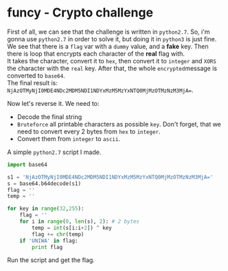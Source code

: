 # funcy - Crypto challenge

First of all, we can see that the challenge is written in `python2.7`. So, i'm gonna use `python2.7` in order to solve it, but doing it in `python3` is just fine.  
We see that there is a `flag` var with a `dummy` value, and a **fake** key. Then there is loop that encrypts each character of the **real** flag with.  
It takes the character, convert it to `hex`, then convert it to `integer` and `XORS`	the character with the `real` key. After that, the whole `encrypted`message is converted to `base64`.  
The final result is: `NjAzOTMyNjI0MDE4NDc2MDM5NDI1NDYxMzM5MzYxNTQ0MjMzOTMzNzM3MjA=`.  

Now let's reverse it. We need to:
* Decode the final string  
* `Bruteforce` all printable characters as possible `key`. Don't forget, that we need to convert every 2 bytes from `hex` to `integer`.
* Convert them from `integer` to `ascii`. 

A simple `python2.7` script I made.

```python
import base64

s1 = 'NjAzOTMyNjI0MDE4NDc2MDM5NDI1NDYxMzM5MzYxNTQ0MjMzOTMzNzM3MjA='
s = base64.b64decode(s1)
flag = ''
temp = ''

for key in range(32,255):
    flag = ''
    for i in range(0, len(s), 2): # 2 bytes
        temp = int(s[i:i+2]) ^ key
        flag += chr(temp)
    if 'UNIWA' in flag:
        print flag
```
Run the script and get the flag.
